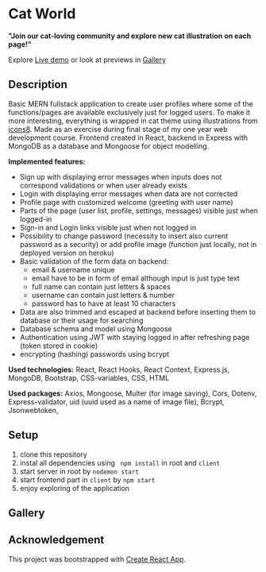 # Cat World

**"Join our cat-loving community and explore new cat illustration on each page!"**

Explore [Live demo](https://cat-world-full.herokuapp.com) or look at previews in [Gallery](#gallery)

## Description

Basic MERN fullstack application to create user profiles where some of the functions/pages are available exclusively just for logged users. To make it more interesting, everything is wrapped in cat theme using illustrations from [icons8](https://icons8.com). Made as an exercise during final stage of my one year web development course. Frontend created in React, backend in Express with MongoDB as a database and Mongoose for object modelling.

**Implemented features:**

- Sign up with displaying error messages when inputs does not correspond validations or when user already exists
- Login with displaying error messages when data are not corrected
- Profile page with customized welcome (greeting with user name)
- Parts of the page (user list, profile, settings, messages) visible just when logged-in
- Sign-in and Login links visible just when not logged in
- Possibility to change password (necessity to insert also current password as a security) or add profile image (function just locally, not in deployed version on heroku)
- Basic validation of the form data on backend:
  - email & username unique
  - email have to be in form of email although input is just type text
  - full name can contain just letters & spaces
  - username can contain just letters & number
  - password has to have at least 10 characters
- Data are also trimmed and escaped at backend before inserting them to database or their usage for searching
- Database schema and model using Mongoose
- Authentication using JWT with staying logged in after refreshing page (token stored in cookie)
- encrypting (hashing) passwords using bcrypt

**Used technologies:** React, React Hooks, React Context, Express.js, MongoDB, Bootstrap, CSS-variables, CSS, HTML

**Used packages:** Axios, Mongoose, Multer (for image saving), Cors, Dotenv, Express-validator, uid (uuid used as a name of image file), Bcrypt, Jsonwebtoken,

## Setup

1. clone this repository
2. instal all dependencies using ` npm install` in root and `client`
3. start server in root by `nodemon start`
4. start frontend part in `client` by `npm start`
5. enjoy exploring of the application

## Gallery

## Acknowledgement

This project was bootstrapped with [Create React App](https://github.com/facebook/create-react-app).
